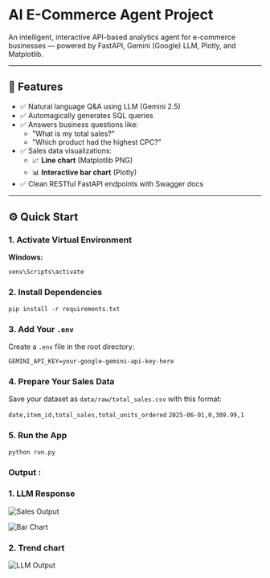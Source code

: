 # AI E-Commerce Agent Project

An intelligent, interactive API-based analytics agent for e-commerce businesses — powered by FastAPI, Gemini (Google) LLM, Plotly, and Matplotlib.

---

## 🚀 Features

- ✅ Natural language Q&A using LLM (Gemini 2.5)
- ✅ Automagically generates SQL queries
- ✅ Answers business questions like:
  - "What is my total sales?"
  - "Which product had the highest CPC?"
- ✅ Sales data visualizations:
  - 📈 **Line chart** (Matplotlib PNG)
  - 📊 **Interactive bar chart** (Plotly)
- ✅ Clean RESTful FastAPI endpoints with Swagger docs

---

## ⚙️ Quick Start

### 1. Activate Virtual Environment

**Windows:**

```venv\Scripts\activate```


### 2. Install Dependencies


```pip install -r requirements.txt```


### 3. Add Your `.env` 


Create a `.env` file in the root directory:

```GEMINI_API_KEY=your-google-gemini-api-key-here```


### 4. Prepare Your Sales Data

Save your dataset as `data/raw/total_sales.csv` with this format:

```date,item_id,total_sales,total_units_ordered```
```2025-06-01,0,309.99,1 ```



### 5. Run the App

```python run.py```

### Output :
### 1. LLM Response
![Sales Output](screenshots/Screenshot%202025-07-22%20121629.png)


![Bar Chart](screenshots/Screenshot%202025-07-22%20121643.png)

### 2. Trend chart
![LLM Output](screenshots/Screenshot%202025-07-22%20121712.png)

